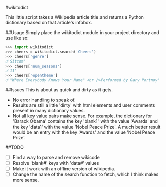 #wikitodict

This little script takes a Wikipedia article title and returns a
Python dictionary based on that article's infobox.

##Usage
Simply place the wikitodict module in your project directory and
use like so:

```python
>>> import wikitodict
>>> cheers = wikitodict.search('Cheers')
>>> cheers['genre']
u'Sitcom'
>>> cheers['num_seasons']
u'11'
>>> cheers['opentheme']
u'"Where Everybody Knows Your Name" <br />Performed by Gary Portnoy'
```

##Issues
This is about as quick and dirty as it gets. 

* No error handling to speak of.
* Results are still a little 'dirty' with html elements and user
comments present in many dictionary values.
* Not all key value pairs make sense. For example, the dictionary
for 'Barack Obama' contains the key 'blank1' with the value
'Awards' and the key 'data1' with the value 'Nobel Peace Prize'.
A much better result would be an entry with the key 'Awards' and
the value 'Nobel Peace Prize'.

##TODO
- [ ] Find a way to parse and remove wikicode
- [ ] Resolve 'blank#' keys with 'data#' values
- [ ] Make it work with an offline version of wikipedia.
- [ ] Change the name of the search function to fetch, which I think makes more sense.
